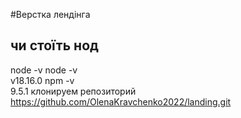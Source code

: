 #Верстка лендінга

## чи стоїть нод

node -v
node -v  
v18.16.0
npm -v  
9.5.1
клонируем репозиторий
https://github.com/OlenaKravchenko2022/landing.git
